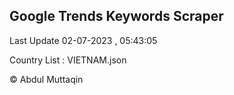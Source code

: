 

## Google Trends Keywords Scraper 
 
Last Update 02-07-2023 , 05:43:05

Country List :
VIETNAM.json



© Abdul Muttaqin 
